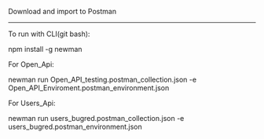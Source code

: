 Download and import to Postman

---


To run with CLI(git bash):

npm install -g newman 

For Open_Api: 

newman run Open_API_testing.postman_collection.json -e Open_API_Enviroment.postman_environment.json

For Users_Api:

newman run users_bugred.postman_collection.json -e users_bugred.postman_environment.json

